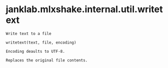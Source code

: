 # janklab.mlxshake.internal.util.writetext

```text
Write text to a file

writetext(text, file, encoding)

Encoding deaults to UTF-8.

Replaces the original file contents.


```

